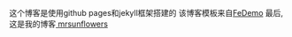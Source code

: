 这个博客是使用github pages和jekyll框架搭建的
该博客模板来自<a href="https://github.com/FeDemo" target="view_window">FeDemo</a>
最后,这是我的博客<a href="https://mrsunflowers.github.io/" target="view_window"> mrsunflowers</a>
